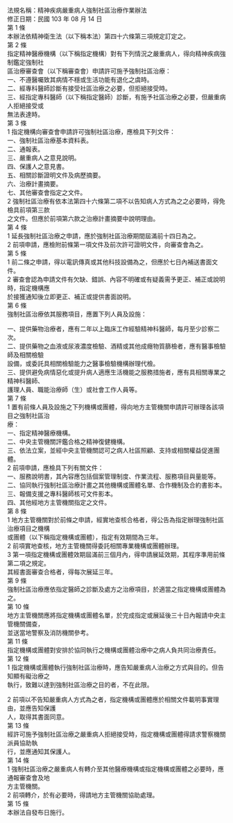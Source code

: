 法規名稱：精神疾病嚴重病人強制社區治療作業辦法  
修正日期：民國 103 年 08 月 14 日  
第 1 條  
本辦法依精神衛生法（以下稱本法）第四十六條第三項規定訂定之。  
第 2 條  
指定精神醫療機構（以下稱指定機構）對有下列情況之嚴重病人，得向精神疾病強制鑑定強制社  
區治療審查會（以下稱審查會）申請許可施予強制社區治療：  
一、不遵醫囑致其病情不穩或生活功能有退化之虞時。  
二、經專科醫師診斷有接受社區治療之必要，但拒絕接受時。  
三、經指定專科醫師（以下稱指定醫師）診斷，有施予社區治療之必要，但嚴重病人拒絕接受或  
無法表達時。  
第 3 條  
1 指定機構向審查會申請許可強制社區治療，應檢具下列文件：  
一、強制社區治療基本資料表。  
二、通報表。  
三、嚴重病人之意見說明。  
四、保護人之意見書。  
五、相關診斷證明文件及病歷摘要。  
六、治療計畫摘要。  
七、其他審查會指定之文件。  
2 強制社區治療有依本法第四十六條第二項不以告知病人方式為之之必要時，得免檢具前項第三款  
之文件。但應於前項第六款之治療計畫摘要中說明理由。  
第 4 條  
1 延長強制社區治療之申請，應於強制社區治療期間屆滿前十四日為之。  
2 前項申請，應檢附前條第一項文件及前次許可證明文件，向審查會為之。  
第 5 條  
1 前二條之申請，得以電訊傳真或其他科技設備為之，但應於七日內補送書面文件。  
2 審查會認為申請文件有欠缺、錯誤、內容不明確或有疑義需予更正、補正或說明時，指定機構應  
於接獲通知後立即更正、補正或提供書面說明。  
第 6 條  
強制社區治療依其服務項目，應置下列人員及設施：  


一、提供藥物治療者，應有二年以上臨床工作經驗精神科醫師，每月至少診察二次。  
二、提供藥物之血液或尿液濃度檢驗、酒精或其他成癮物質篩檢者，應有醫事檢驗師及相關檢驗  
設備，或委託具相關檢驗能力之醫事檢驗機構辦理代檢。  
三、提供避免病情惡化或提升病人適應生活機能之服務措施者，應有具相關專業之精神科醫師、  
護理人員、職能治療師（生）或社會工作人員等。  
第 7 條  
1 置有前條人員及設施之下列機構或團體，得向地方主管機關申請許可辦理各該項目之強制社區治  
療：  
一、指定精神醫療機構。  
二、中央主管機關評鑑合格之精神復健機構。  
三、依法立案，並經中央主管機關認可之病人社區照顧、支持或相關權益促進團體。  
2 前項申請，應檢具下列有關文件：  
一、服務說明書，其內容應包括個案管理制度、作業流程、服務項目與量能等。  
二、協同執行強制社區治療計畫之其他機構或團體名單、合作機制及合約書影本。  
三、報備支援之專科醫師核可文件影本。  
四、其他經地方主管機關指定之文件。  
第 8 條  
1 地方主管機關對於前條之申請，經實地查核合格者，得公告為指定辦理強制社區治療項目之機構  
或團體（以下稱指定機構或團體），指定有效期間為三年。  
2 前項實地查核，地方主管機關得委託相關專業機構或團體辦理。  
3 第一項指定機構或團體效期屆滿前三個月內，得申請展延效期，其程序準用前條第二項之規定。  
其經書面審查合格者，得每次展延三年。  
第 9 條  
強制社區治療應依指定醫師之診斷及處方之治療項目，於適當之指定機構或團體為之。  
第 10 條  
地方主管機關應將指定機構或團體名單，於完成指定或展延後三十日內報請中央主管機關備查，  
並送當地警察及消防機關參考。  
第 11 條  
指定機構或團體對安排於協同執行之機構或團體治療中之病人負共同治療責任。  
第 12 條  
1 指定機構或團體執行強制社區治療時，應告知嚴重病人治療之方式與目的。但告知顯有礙治療之  
執行，致難以達到強制社區治療之目的者，不在此限。  


2 前項以不告知嚴重病人方式為之者，指定機構或團體應於相關文件載明事實理由，並應告知保護  
人，取得其書面同意。  
第 13 條  
經許可施予強制社區治療之嚴重病人拒絕接受時，指定機構或團體得請求警察機關派員協助執  
行，並應通知其保護人。  
第 14 條  
1 強制社區治療之嚴重病人有轉介至其他醫療機構或指定機構或團體之必要時，應通報審查會及地  
方主管機關。  
2 前項轉介，於有必要時，得請地方主管機關協助處理。  
第 15 條  
本辦法自發布日施行。  


